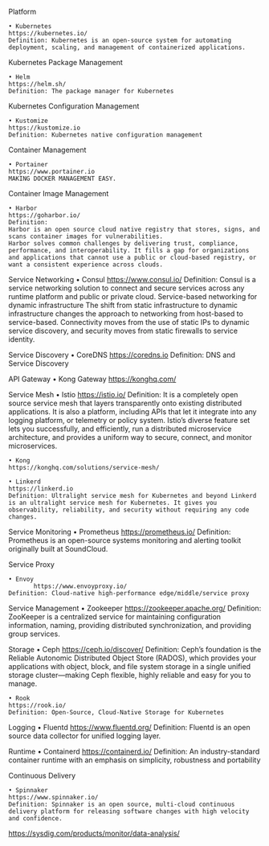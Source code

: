 Platform

	• Kubernetes
	https://kubernetes.io/
	Definition: Kubernetes is an open-source system for automating deployment, scaling, and management of containerized applications.

Kubernetes Package Management

	• Helm
	https://helm.sh/
	Definition: The package manager for Kubernetes


Kubernetes Configuration Management

	• Kustomize
	https://kustomize.io
	Definition: Kubernetes native configuration management

Container Management

	• Portainer
	https://www.portainer.io
	MAKING DOCKER MANAGEMENT EASY.
	
Container Image Management

	• Harbor
	https://goharbor.io/
	Definition: 
	Harbor is an open source cloud native registry that stores, signs, and scans container images for vulnerabilities.
	Harbor solves common challenges by delivering trust, compliance, performance, and interoperability. It fills a gap for organizations and applications that cannot use a public or cloud-based registry, or want a consistent experience across clouds.

Service Networking 
	• Consul
	https://www.consul.io/
	Definition: Consul is a service networking solution to connect and secure services across any runtime platform and public or private cloud.
	Service-based networking for dynamic infrastructure
	The shift from static infrastructure to dynamic infrastructure changes the approach to networking from host-based to service-based. Connectivity moves from the use of static IPs to dynamic service discovery, and security moves from static firewalls to service identity.


Service Discovery
	• CoreDNS
	https://coredns.io
	Definition: DNS and Service Discovery
	
API Gateway
	• Kong Gateway
	https://konghq.com/

	
Service Mesh
	• Istio
	https://istio.io/
	Definition: It is a completely open source service mesh that layers transparently onto existing distributed applications. It is also a platform, including APIs that let it integrate into any logging platform, or telemetry or policy system. Istio’s diverse feature set lets you successfully, and efficiently, run a distributed microservice architecture, and provides a uniform way to secure, connect, and monitor microservices.
	
	• Kong
	https://konghq.com/solutions/service-mesh/
	
	• Linkerd
	https://linkerd.io
	Definition: Ultralight service mesh for Kubernetes and beyond Linkerd is an ultralight service mesh for Kubernetes. It gives you observability, reliability, and security without requiring any code changes.

Service Monitoring
	• Prometheus
	https://prometheus.io/
	Definition: Prometheus is an open-source systems monitoring and alerting toolkit originally built at SoundCloud. 


Service Proxy

	• Envoy
           https://www.envoyproxy.io/
	Definition: Cloud-native high-performance edge/middle/service proxy

	
Service Management
	• Zookeeper
	https://zookeeper.apache.org/
	Definition: ZooKeeper is a centralized service for maintaining configuration information, naming, providing distributed synchronization, and providing group services.
	

Storage
	• Ceph
	https://ceph.io/discover/
	Definition: Ceph’s foundation is the Reliable Autonomic Distributed Object Store (RADOS), which provides your applications with object, block, and file system storage in a single unified storage cluster—making Ceph flexible, highly reliable and easy for you to manage.

	• Rook
	https://rook.io/
	Definition: Open-Source, Cloud-Native Storage for Kubernetes
	
	

Logging
	• Fluentd
	https://www.fluentd.org/
	Definition: Fluentd is an open source data collector for unified logging layer.
	
Runtime
	• Containerd
	https://containerd.io/
	Definition: 
	An industry-standard container runtime with an emphasis on simplicity, robustness and portability
	
Continuous Delivery

	• Spinnaker
	https://www.spinnaker.io/
	Definition: Spinnaker is an open source, multi-cloud continuous delivery platform for releasing software changes with high velocity and confidence.
	
https://sysdig.com/products/monitor/data-analysis/
	
	
